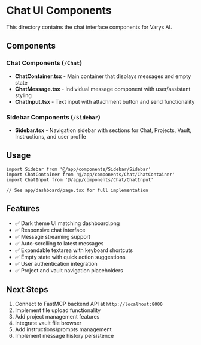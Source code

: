 # Chat UI Components

This directory contains the chat interface components for Varys AI.

## Components

### Chat Components (`/Chat`)
- **ChatContainer.tsx** - Main container that displays messages and empty state
- **ChatMessage.tsx** - Individual message component with user/assistant styling
- **ChatInput.tsx** - Text input with attachment button and send functionality

### Sidebar Components (`/Sidebar`)
- **Sidebar.tsx** - Navigation sidebar with sections for Chat, Projects, Vault, Instructions, and user profile

## Usage

```tsx
import Sidebar from '@/app/components/Sidebar/Sidebar'
import ChatContainer from '@/app/components/Chat/ChatContainer'
import ChatInput from '@/app/components/Chat/ChatInput'

// See app/dashboard/page.tsx for full implementation
```

## Features

- ✅ Dark theme UI matching dashboard.png
- ✅ Responsive chat interface
- ✅ Message streaming support
- ✅ Auto-scrolling to latest messages
- ✅ Expandable textarea with keyboard shortcuts
- ✅ Empty state with quick action suggestions
- ✅ User authentication integration
- ✅ Project and vault navigation placeholders

## Next Steps

1. Connect to FastMCP backend API at `http://localhost:8000`
2. Implement file upload functionality
3. Add project management features
4. Integrate vault file browser
5. Add instructions/prompts management
6. Implement message history persistence
